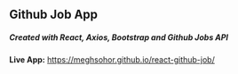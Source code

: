 ## Github Job App

##### Created with React, Axios, Bootstrap and Github Jobs API

**Live App:** https://meghsohor.github.io/react-github-job/
